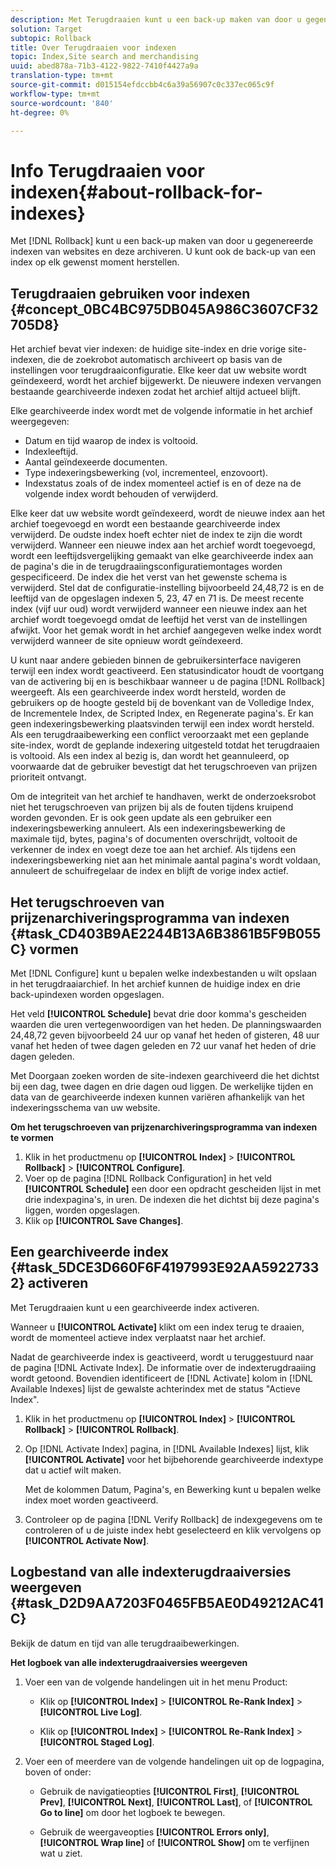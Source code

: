 ```yaml
---
description: Met Terugdraaien kunt u een back-up maken van door u gegenereerde indexen van websites en deze archiveren. U kunt ook de back-up van een index op elk gewenst moment herstellen.
solution: Target
subtopic: Rollback
title: Over Terugdraaien voor indexen
topic: Index,Site search and merchandising
uuid: abed878a-71b3-4122-9822-7410f4427a9a
translation-type: tm+mt
source-git-commit: d015154efdccbb4c6a39a56907c0c337ec065c9f
workflow-type: tm+mt
source-wordcount: '840'
ht-degree: 0%

---
```



# Info Terugdraaien voor indexen{#about-rollback-for-indexes}

Met [!DNL Rollback] kunt u een back-up maken van door u gegenereerde indexen van websites en deze archiveren. U kunt ook de back-up van een index op elk gewenst moment herstellen.

## Terugdraaien gebruiken voor indexen {#concept_0BC4BC975DB045A986C3607CF32705D8}

Het archief bevat vier indexen: de huidige site-index en drie vorige site-indexen, die de zoekrobot automatisch archiveert op basis van de instellingen voor terugdraaiconfiguratie. Elke keer dat uw website wordt geïndexeerd, wordt het archief bijgewerkt. De nieuwere indexen vervangen bestaande gearchiveerde indexen zodat het archief altijd actueel blijft.

Elke gearchiveerde index wordt met de volgende informatie in het archief weergegeven:

* Datum en tijd waarop de index is voltooid.
* Indexleeftijd.
* Aantal geïndexeerde documenten.
* Type indexeringsbewerking (vol, incrementeel, enzovoort).
* Indexstatus zoals of de index momenteel actief is en of deze na de volgende index wordt behouden of verwijderd.

Elke keer dat uw website wordt geïndexeerd, wordt de nieuwe index aan het archief toegevoegd en wordt een bestaande gearchiveerde index verwijderd. De oudste index hoeft echter niet de index te zijn die wordt verwijderd. Wanneer een nieuwe index aan het archief wordt toegevoegd, wordt een leeftijdsvergelijking gemaakt van elke gearchiveerde index aan de pagina&#39;s die in de terugdraaiingsconfiguratiemontages worden gespecificeerd. De index die het verst van het gewenste schema is verwijderd. Stel dat de configuratie-instelling bijvoorbeeld 24,48,72 is en de leeftijd van de opgeslagen indexen 5, 23, 47 en 71 is. De meest recente index (vijf uur oud) wordt verwijderd wanneer een nieuwe index aan het archief wordt toegevoegd omdat de leeftijd het verst van de instellingen afwijkt. Voor het gemak wordt in het archief aangegeven welke index wordt verwijderd wanneer de site opnieuw wordt geïndexeerd.

U kunt naar andere gebieden binnen de gebruikersinterface navigeren terwijl een index wordt geactiveerd. Een statusindicator houdt de voortgang van de activering bij en is beschikbaar wanneer u de pagina [!DNL Rollback] weergeeft. Als een gearchiveerde index wordt hersteld, worden de gebruikers op de hoogte gesteld bij de bovenkant van de Volledige Index, de Incrementele Index, de Scripted Index, en Regenerate pagina&#39;s. Er kan geen indexeringsbewerking plaatsvinden terwijl een index wordt hersteld. Als een terugdraaibewerking een conflict veroorzaakt met een geplande site-index, wordt de geplande indexering uitgesteld totdat het terugdraaien is voltooid. Als een index al bezig is, dan wordt het geannuleerd, op voorwaarde dat de gebruiker bevestigt dat het terugschroeven van prijzen prioriteit ontvangt.

Om de integriteit van het archief te handhaven, werkt de onderzoeksrobot niet het terugschroeven van prijzen bij als de fouten tijdens kruipend worden gevonden. Er is ook geen update als een gebruiker een indexeringsbewerking annuleert. Als een indexeringsbewerking de maximale tijd, bytes, pagina&#39;s of documenten overschrijdt, voltooit de verkenner de index en voegt deze toe aan het archief. Als tijdens een indexeringsbewerking niet aan het minimale aantal pagina&#39;s wordt voldaan, annuleert de schuifregelaar de index en blijft de vorige index actief.

## Het terugschroeven van prijzenarchiveringsprogramma van indexen {#task_CD403B9AE2244B13A6B3861B5F9B055C} vormen

Met [!DNL Configure] kunt u bepalen welke indexbestanden u wilt opslaan in het terugdraaiarchief. In het archief kunnen de huidige index en drie back-upindexen worden opgeslagen.

Het veld **[!UICONTROL Schedule]** bevat drie door komma&#39;s gescheiden waarden die uren vertegenwoordigen van het heden. De planningswaarden 24,48,72 geven bijvoorbeeld 24 uur op vanaf het heden of gisteren, 48 uur vanaf het heden of twee dagen geleden en 72 uur vanaf het heden of drie dagen geleden.

Met Doorgaan zoeken worden de site-indexen gearchiveerd die het dichtst bij een dag, twee dagen en drie dagen oud liggen. De werkelijke tijden en data van de gearchiveerde indexen kunnen variëren afhankelijk van het indexeringsschema van uw website.

**Om het terugschroeven van prijzenarchiveringsprogramma van indexen te vormen**

1. Klik in het productmenu op **[!UICONTROL Index]** > **[!UICONTROL Rollback]** > **[!UICONTROL Configure]**.
1. Voer op de pagina [!DNL Rollback Configuration] in het veld **[!UICONTROL Schedule]** een door een opdracht gescheiden lijst in met drie indexpagina&#39;s, in uren. De indexen die het dichtst bij deze pagina&#39;s liggen, worden opgeslagen.
1. Klik op **[!UICONTROL Save Changes]**.

## Een gearchiveerde index {#task_5DCE3D660F6F4197993E92AA59227332} activeren

Met Terugdraaien kunt u een gearchiveerde index activeren.

Wanneer u **[!UICONTROL Activate]** klikt om een index terug te draaien, wordt de momenteel actieve index verplaatst naar het archief.

Nadat de gearchiveerde index is geactiveerd, wordt u teruggestuurd naar de pagina [!DNL Activate Index]. De informatie over de indexterugdraaiing wordt getoond. Bovendien identificeert de [!DNL Activate] kolom in [!DNL Available Indexes] lijst de gewalste achterindex met de status &quot;Actieve Index&quot;.

1. Klik in het productmenu op **[!UICONTROL Index]** > **[!UICONTROL Rollback]** > **[!UICONTROL Rollback]**.
1. Op [!DNL Activate Index] pagina, in [!DNL Available Indexes] lijst, klik **[!UICONTROL Activate]** voor het bijbehorende gearchiveerde indextype dat u actief wilt maken.

   Met de kolommen Datum, Pagina&#39;s, en Bewerking kunt u bepalen welke index moet worden geactiveerd.
1. Controleer op de pagina [!DNL Verify Rollback] de indexgegevens om te controleren of u de juiste index hebt geselecteerd en klik vervolgens op **[!UICONTROL Activate Now]**.

## Logbestand van alle indexterugdraaiversies weergeven {#task_D2D9AA7203F0465FB5AE0D49212AC41C}

Bekijk de datum en tijd van alle terugdraaibewerkingen.

**Het logboek van alle indexterugdraaiversies weergeven**

1. Voer een van de volgende handelingen uit in het menu Product:

   * Klik op **[!UICONTROL Index]** > **[!UICONTROL Re-Rank Index]** > **[!UICONTROL Live Log]**.

   * Klik op **[!UICONTROL Index]** > **[!UICONTROL Re-Rank Index]** > **[!UICONTROL Staged Log]**.

1. Voer een of meerdere van de volgende handelingen uit op de logpagina, boven of onder:

   * Gebruik de navigatieopties **[!UICONTROL First]**, **[!UICONTROL Prev]**, **[!UICONTROL Next]**, **[!UICONTROL Last]**, of **[!UICONTROL Go to line]** om door het logboek te bewegen.

   * Gebruik de weergaveopties **[!UICONTROL Errors only]**, **[!UICONTROL Wrap line]** of **[!UICONTROL Show]** om te verfijnen wat u ziet.

